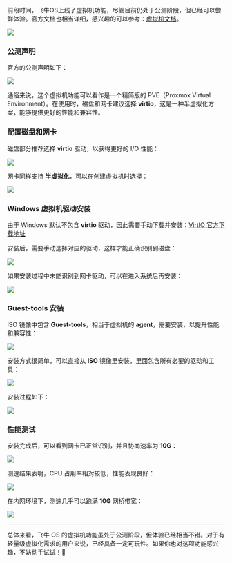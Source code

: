 



前段时间，飞牛OS上线了虚拟机功能，尽管目前仍处于公测阶段，但已经可以尝鲜体验。官方文档也相当详细，感兴趣的可以参考：[虚拟机文档](https://help.fnnas.com/articles/fnosV1/virtual-machine/install.md)。

![](https://fastly.jsdelivr.net/gh/bucketio/img0@main/2025/02/08/1738986517925-87ab4dc4-009c-49ad-b012-981c27831baa.png)

### 公测声明

官方的公测声明如下：

![](https://fastly.jsdelivr.net/gh/bucketio/img19@main/2025/02/08/1738986651672-27741772-bbad-4fc3-825b-6927f0d37dde.png)

通俗来说，这个虚拟机功能可以看作是一个精简版的 PVE（Proxmox Virtual Environment）。在使用时，磁盘和网卡建议选择 **virtio**，这是一种半虚拟化方案，能够提供更好的性能和兼容性。

### 配置磁盘和网卡

磁盘部分推荐选择 **virtio** 驱动，以获得更好的 I/O 性能：

![](https://fastly.jsdelivr.net/gh/bucketio/img15@main/2025/02/08/1738987080763-9edab5a9-df99-46fd-967a-cd103a9ab1ae.png)

网卡同样支持 **半虚拟化**，可以在创建虚拟机时选择：

![](https://fastly.jsdelivr.net/gh/bucketio/img6@main/2025/02/08/1738987033508-81d29596-2bcf-426f-85de-a1f8d3be9bc4.png)

### Windows 虚拟机驱动安装

由于 Windows 默认不包含 **virtio** 驱动，因此需要手动下载并安装：[VirtIO 官方下载地址](https://fedorapeople.org/groups/virt/virtio-win/direct-downloads/archive-virtio/virtio-win-0.1.266-1/)

安装后，需要手动选择对应的驱动，这样才能正确识别到磁盘：

![](https://fastly.jsdelivr.net/gh/bucketio/img4@main/2025/02/08/1738986969521-726f7e25-7f24-4857-8aae-782c8fadc540.png)

如果安装过程中未能识别到网卡驱动，可以在进入系统后再安装：

![](https://fastly.jsdelivr.net/gh/bucketio/img5@main/2025/02/08/1738986953186-9a8f8914-031b-422e-ae15-2fdb8b84f1e2.png)

### Guest-tools 安装

ISO 镜像中包含 **Guest-tools**，相当于虚拟机的 **agent**，需要安装，以提升性能和兼容性：

![](https://fastly.jsdelivr.net/gh/bucketio/img18@main/2025/02/08/1738986962306-e20fd35e-c1b9-4140-95b7-a0ae9d070e27.png)

安装方式很简单，可以直接从 **ISO** 镜像里安装，里面包含所有必要的驱动和工具：

![](https://fastly.jsdelivr.net/gh/bucketio/img12@main/2025/02/08/1738987388483-336fd548-9314-457b-bf0d-02320124370f.png)

安装过程如下：

![](https://fastly.jsdelivr.net/gh/bucketio/img6@main/2025/02/08/1738987502926-926f9aac-eac1-4988-be17-97bfce6f64cb.png)

### 性能测试

安装完成后，可以看到网卡已正常识别，并且协商速率为 **10G**：

![](https://fastly.jsdelivr.net/gh/bucketio/img8@main/2025/02/08/1738986943168-c470d98b-1201-493b-9456-d23076700e78.png)

测速结果表明，CPU 占用率相对较低，性能表现良好：

![](https://fastly.jsdelivr.net/gh/bucketio/img4@main/2025/02/08/1738986928791-86941ac3-6220-46dd-8a0c-c372505e50bc.png)

在内网环境下，测速几乎可以跑满 **10G** 网桥带宽：

![](https://fastly.jsdelivr.net/gh/bucketio/img5@main/2025/02/08/1738986911764-1ab35eed-ac6f-467d-b1fd-83dc8cbed55d.png)

---

总体来看，飞牛 OS 的虚拟机功能虽处于公测阶段，但体验已经相当不错。对于有轻量级虚拟化需求的用户来说，已经具备一定可玩性。如果你也对这项功能感兴趣，不妨动手试试！🚀